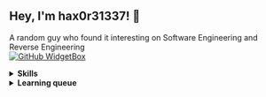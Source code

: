 ## Hey, I'm hax0r31337! 👋
A random guy who found it interesting on Software Engineering and Reverse Engineering   
[![GitHub WidgetBox](https://github-widgetbox.vercel.app/api/profile?username=hax0r31337&data=followers,repositories,stars)](https://github.com/Jurredr/github-widgetbox)

<details>
<summary><b>Skills</b></summary>
<ul>
 <li>Java</li>
 <li>Kotlin</li>
 <li>Go</li>
 <li>C++</li>
 <li>C#</li>
 <li>JavaScript</li>
 <li>TypeScript</li>
 <li>Lua</li>
 <li>Python3</li>
 <li>React</li>
 <li>Next.JS</li>
 <li>Jetpack Compose</li>
 <li>JVM Bytecode</li>
 <li>UI Design</li>
</ul>
</details>

<details>
<summary><b>Learning queue</b></summary>
<ul>
 <li>Rust</li>
 <li>Flutter/Dart</li>
</ul>
</details>
